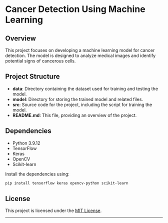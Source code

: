 # Cancer Detection Using Machine Learning

## Overview

This project focuses on developing a machine learning model for cancer detection. The model is designed to analyze medical images and identify potential signs of cancerous cells.

## Project Structure

- **data**: Directory containing the dataset used for training and testing the model.
- **model**: Directory for storing the trained model and related files.
- **src**: Source code for the project, including the script for training the model.
- **README.md**: This file, providing an overview of the project.

## Dependencies

- Python 3.9.12
- TensorFlow
- Keras
- OpenCV
- Scikit-learn

Install the dependencies using:

```bash
pip install tensorflow keras opencv-python scikit-learn
```


## License

This project is licensed under the [MIT License](LICENSE).

---

